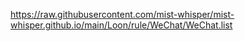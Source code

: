 https://raw.githubusercontent.com/mist-whisper/mist-whisper.github.io/main/Loon/rule/WeChat/WeChat.list
